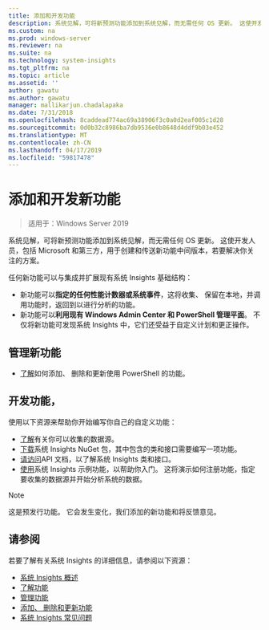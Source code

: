 ```yaml
---
title: 添加和开发功能
description: 系统见解，可将新预测功能添加到系统见解，而无需任何 OS 更新。 这使开发人员，包括 Microsoft 和第三方，用于创建和传送新功能中间版本，若要解决你关注的方案。 新功能可以指定自定义数据收集和分析，并且它们还集成与现有系统 Insights 管理平面。
ms.custom: na
ms.prod: windows-server
ms.reviewer: na
ms.suite: na
ms.technology: system-insights
ms.tgt_pltfrm: na
ms.topic: article
ms.assetid: ''
author: gawatu
ms.author: gawatu
manager: mallikarjun.chadalapaka
ms.date: 7/31/2018
ms.openlocfilehash: 8caddead774ac69a38906f3c0a0d2eaf005c1d28
ms.sourcegitcommit: 0d0b32c8986ba7db9536e0b8648d4ddf9b03e452
ms.translationtype: MT
ms.contentlocale: zh-CN
ms.lasthandoff: 04/17/2019
ms.locfileid: "59817478"
---
```

# <a name="adding-and-developing-new-capabilities"></a>添加和开发新功能

>适用于：Windows Server 2019

系统见解，可将新预测功能添加到系统见解，而无需任何 OS 更新。 这使开发人员，包括 Microsoft 和第三方，用于创建和传送新功能中间版本，若要解决你关注的方案。 

任何新功能可以与集成并扩展现有系统 Insights 基础结构：

- 新功能可以**指定的任何性能计数器或系统事件**，这将收集、 保留在本地，并调用功能时，返回到以进行分析的功能。  
- 新功能可以**利用现有 Windows Admin Center 和 PowerShell 管理平面**。 不仅将新功能可发现系统 Insights 中，它们还受益于自定义计划和更正操作。 

## <a name="manage-new-capabilities"></a>管理新功能
- [了解](add-remove-update-capabilities.md)如何添加、 删除和更新使用 PowerShell 的功能。 

## <a name="develop-a-capability"></a>开发功能，
使用以下资源来帮助你开始编写你自己的自定义功能：
- [了解](data-sources.md)有关你可以收集的数据源。
- [下载](https://www.nuget.org/packages/Microsoft.WindowsServer.SystemInsights/)系统 Insights NuGet 包，其中包含的类和接口需要编写一项功能。
- [请访问](https://aka.ms/systeminsights-api)API 文档，以了解系统 Insights 类和接口。 
- [使用](https://aka.ms/systeminsights-samplecapability)系统 Insights 示例功能，以帮助你入门。 这将演示如何注册功能，指定要收集的数据源并开始分析系统的数据。

>[!NOTE]
>这是预发行功能。 它会发生变化，我们添加的新功能和将反馈意见。

## <a name="see-also"></a>请参阅
若要了解有关系统 Insights 的详细信息，请参阅以下资源：

- [系统 Insights 概述](overview.md)
- [了解功能](understanding-capabilities.md)
- [管理功能](managing-capabilities.md)
- [添加、 删除和更新功能](add-remove-update-capabilities.md)
- [系统 Insights 常见问题](faq.md)